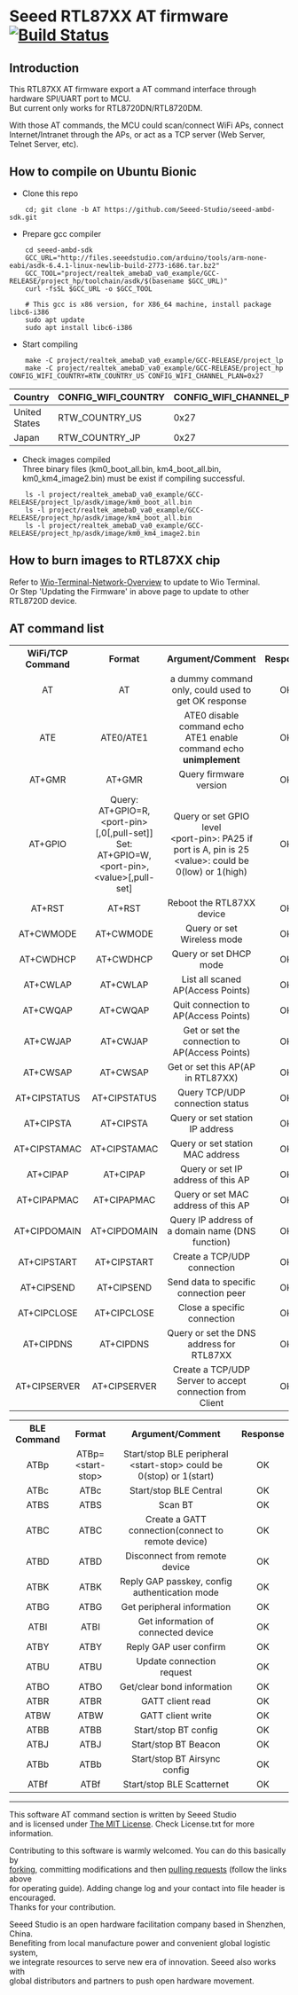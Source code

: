 # Seeed RTL87XX AT firmware [![Build Status](https://travis-ci.com/Seeed-Studio/ambd-sdk.svg?branch=AT)](https://travis-ci.com/github/Seeed-Studio/seeed-ambd-sdk)

## Introduction

This RTL87XX AT firmware export a AT command interface through hardware SPI/UART port to MCU.  
But current only works for RTL8720DN/RTL8720DM.

With those AT commands, the MCU could scan/connect WiFi APs, connect Internet/Intranet through the APs,
or act as a TCP server (Web Server, Telnet Server, etc).


## How to compile on Ubuntu Bionic
- Clone this repo

```shell
    cd; git clone -b AT https://github.com/Seeed-Studio/seeed-ambd-sdk.git
```
- Prepare gcc compiler

```shell
    cd seeed-ambd-sdk
    GCC_URL="http://files.seeedstudio.com/arduino/tools/arm-none-eabi/asdk-6.4.1-linux-newlib-build-2773-i686.tar.bz2"
    GCC_TOOL="project/realtek_amebaD_va0_example/GCC-RELEASE/project_hp/toolchain/asdk/$(basename $GCC_URL)"
    curl -fsSL $GCC_URL -o $GCC_TOOL

    # This gcc is x86 version, for X86_64 machine, install package libc6-i386
    sudo apt update
    sudo apt install libc6-i386
```

- Start compiling

```shell
    make -C project/realtek_amebaD_va0_example/GCC-RELEASE/project_lp
    make -C project/realtek_amebaD_va0_example/GCC-RELEASE/project_hp CONFIG_WIFI_COUNTRY=RTW_COUNTRY_US CONFIG_WIFI_CHANNEL_PLAN=0x27
```

|Country|CONFIG_WIFI_COUNTRY|CONFIG_WIFI_CHANNEL_PLAN|
|:--|:--|:--|
|United States|RTW_COUNTRY_US|0x27|
|Japan|RTW_COUNTRY_JP|0x27|

- Check images compiled  
Three binary files (km0_boot_all.bin, km4_boot_all.bin, km0_km4_image2.bin) must be exist if compiling successful.

```shell
    ls -l project/realtek_amebaD_va0_example/GCC-RELEASE/project_lp/asdk/image/km0_boot_all.bin
    ls -l project/realtek_amebaD_va0_example/GCC-RELEASE/project_hp/asdk/image/km4_boot_all.bin
    ls -l project/realtek_amebaD_va0_example/GCC-RELEASE/project_hp/asdk/image/km0_km4_image2.bin
```

## How to burn images to RTL87XX chip

Refer to [Wio-Terminal-Network-Overview](https://wiki.seeedstudio.com/Wio-Terminal-Network-Overview)
to update to Wio Terminal.  
Or Step 'Updating the Firmware' in above page to update to other RTL8720D device.

## AT command list

<div>
  <table border="0">
    <tr align="center">
      <th>WiFi/TCP Command</th>
      <th>Format</th>
      <th>Argument/Comment</th>
      <th>Response</th>
    </tr>
    <tr align="center">
      <td>AT</td>
      <td>AT</td>
      <td>a dummy command only, could used to get OK response<br>
      </td>
      <td>OK</td>
    </tr>
    <tr align="center">
      <td>ATE</td>
      <td>ATE0/ATE1</td>
      <td>ATE0 disable command echo<br>
          ATE1 enable command echo<br>
          <B>unimplement</B>
      </td>
      <td>OK</td>
    </tr>
    <tr align="center">
      <td>AT+GMR</td>
      <td>AT+GMR</td>
      <td>Query firmware version</td>
      <td>OK</td>
    </tr>
    <tr align="center">
      <td>AT+GPIO</td>
      <td>Query: AT+GPIO=R,&lt;port-pin&gt;[,0[,pull-set]]<br>
          Set:   AT+GPIO=W,&lt;port-pin&gt;,&lt;value&gt;[,pull-set]
      </td>
      <td>Query or set GPIO level<br>
      &lt;port-pin&gt: PA25 if port is A,  pin is 25<br>
      &lt;value&gt;: could be 0(low) or 1(high)
      </td>
      <td>OK</td>
    </tr>
    <tr align="center">
      <td>AT+RST</td>
      <td>AT+RST</td>
      <td>Reboot the RTL87XX device</td>
      <td>OK</td>
    </tr>
    <tr align="center">
      <td>AT+CWMODE</td>
      <td>AT+CWMODE</td>
      <td>Query or set Wireless mode</td>
      <td>OK</td>
    </tr>
    <tr align="center">
      <td>AT+CWDHCP</td>
      <td>AT+CWDHCP</td>
      <td>Query or set DHCP mode</td>
      <td>OK</td>
    </tr>
    <tr align="center">
      <td>AT+CWLAP</td>
      <td>AT+CWLAP</td>
      <td>List all scaned AP(Access Points)</td>
      <td>OK</td>
    </tr>
    <tr align="center">
      <td>AT+CWQAP</td>
      <td>AT+CWQAP</td>
      <td>Quit connection to AP(Access Points)</td>
      <td>OK</td>
    </tr>
    <tr align="center">
      <td>AT+CWJAP</td>
      <td>AT+CWJAP</td>
      <td>Get or set the connection to AP(Access Points)</td>
      <td>OK</td>
    </tr>
    <tr align="center">
      <td>AT+CWSAP</td>
      <td>AT+CWSAP</td>
      <td>Get or set this AP(AP in RTL87XX)</td>
      <td>OK</td>
    </tr>
    <tr align="center">
      <td>AT+CIPSTATUS</td>
      <td>AT+CIPSTATUS</td>
      <td>Query TCP/UDP connection status</td>
      <td>OK</td>
    </tr>
    <tr align="center">
      <td>AT+CIPSTA</td>
      <td>AT+CIPSTA</td>
      <td>Query or set station IP address</td>
      <td>OK</td>
    </tr>
    <tr align="center">
      <td>AT+CIPSTAMAC</td>
      <td>AT+CIPSTAMAC</td>
      <td>Query or set station MAC address</td>
      <td>OK</td>
    </tr>
    <tr align="center">
      <td>AT+CIPAP</td>
      <td>AT+CIPAP</td>
      <td>Query or set IP address of this AP</td>
      <td>OK</td>
    </tr>
    <tr align="center">
      <td>AT+CIPAPMAC</td>
      <td>AT+CIPAPMAC</td>
      <td>Query or set MAC address of this AP</td>
      <td>OK</td>
    </tr>
    <tr align="center">
      <td>AT+CIPDOMAIN</td>
      <td>AT+CIPDOMAIN</td>
      <td>Query IP address of a domain name (DNS function)</td>
      <td>OK</td>
    </tr>
    <tr align="center">
      <td>AT+CIPSTART</td>
      <td>AT+CIPSTART</td>
      <td>Create a TCP/UDP connection</td>
      <td>OK</td>
    </tr>
    <tr align="center">
      <td>AT+CIPSEND</td>
      <td>AT+CIPSEND</td>
      <td>Send data to specific connection peer</td>
      <td>OK</td>
    </tr>
    <tr align="center">
      <td>AT+CIPCLOSE</td>
      <td>AT+CIPCLOSE</td>
      <td>Close a specific connection</td>
      <td>OK</td>
    </tr>
    <tr align="center">
      <td>AT+CIPDNS</td>
      <td>AT+CIPDNS</td>
      <td>Query or set the DNS address for RTL87XX</td>
      <td>OK</td>
    </tr>
    <tr align="center">
      <td>AT+CIPSERVER</td>
      <td>AT+CIPSERVER</td>
      <td>Create a TCP/UDP Server to accept connection from Client</td>
      <td>OK</td>
    </tr>
  </table>

  <table border="0">
    <tr align="center">
      <th>BLE Command</th>
      <th>Format</th>
      <th>Argument/Comment</th>
      <th>Response</th>
    </tr>
    <tr align="center">
      <td>ATBp</td>
      <td>ATBp=&lt;start-stop&gt;</td>
      <td>Start/stop BLE peripheral<br>
      &lt;start-stop&gt; could be 0(stop) or 1(start)
      <br>
      </td>
      <td>OK</td>
    </tr>
    <tr align="center">
      <td>ATBc</td>
      <td>ATBc</td>
      <td>Start/stop BLE Central</td>
      <td>OK</td>
    </tr>
    <tr align="center">
      <td>ATBS</td>
      <td>ATBS</td>
      <td>Scan BT</td>
      <td>OK</td>
    </tr>
    <tr align="center">
      <td>ATBC</td>
      <td>ATBC</td>
      <td>Create a GATT connection(connect to remote device)</td>
      <td>OK</td>
    </tr>
    <tr align="center">
      <td>ATBD</td>
      <td>ATBD</td>
      <td>Disconnect from remote device</td>
      <td>OK</td>
    </tr>
    <tr align="center">
      <td>ATBK</td>
      <td>ATBK</td>
      <td>Reply GAP passkey, config authentication mode</td>
      <td>OK</td>
    </tr>
    <tr align="center">
      <td>ATBG</td>
      <td>ATBG</td>
      <td>Get peripheral information</td>
      <td>OK</td>
    </tr>
    <tr align="center">
      <td>ATBI</td>
      <td>ATBI</td>
      <td>Get information of connected device</td>
      <td>OK</td>
    </tr>
    <tr align="center">
      <td>ATBY</td>
      <td>ATBY</td>
      <td>Reply GAP user confirm</td>
      <td>OK</td>
    </tr>
    <tr align="center">
      <td>ATBU</td>
      <td>ATBU</td>
      <td>Update connection request</td>
      <td>OK</td>
    </tr>
    <tr align="center">
      <td>ATBO</td>
      <td>ATBO</td>
      <td>Get/clear bond information</td>
      <td>OK</td>
    </tr>
    <tr align="center">
      <td>ATBR</td>
      <td>ATBR</td>
      <td>GATT client read</td>
      <td>OK</td>
    </tr>
    <tr align="center">
      <td>ATBW</td>
      <td>ATBW</td>
      <td>GATT client write</td>
      <td>OK</td>
    </tr>
    <tr align="center">
      <td>ATBB</td>
      <td>ATBB</td>
      <td>Start/stop BT config</td>
      <td>OK</td>
    </tr>
    <tr align="center">
      <td>ATBJ</td>
      <td>ATBJ</td>
      <td>Start/stop BT Beacon</td>
      <td>OK</td>
    </tr>
    <tr align="center">
      <td>ATBb</td>
      <td>ATBb</td>
      <td>Start/stop BT Airsync config</td>
      <td>OK</td>
    </tr>
    <tr align="center">
      <td>ATBf</td>
      <td>ATBf</td>
      <td>Start/stop BLE Scatternet</td>
      <td>OK</td>
    </tr>
  </table>
</div>

----

This software AT command section is written by Seeed Studio<br>
and is licensed under [The MIT License](http://opensource.org/licenses/mit-license.php). Check License.txt for more information.<br>

Contributing to this software is warmly welcomed. You can do this basically by<br>
[forking](https://help.github.com/articles/fork-a-repo), committing modifications and then [pulling requests](https://help.github.com/articles/using-pull-requests) (follow the links above<br>
for operating guide). Adding change log and your contact into file header is encouraged.<br>
Thanks for your contribution.

Seeed Studio is an open hardware facilitation company based in Shenzhen, China. <br>
Benefiting from local manufacture power and convenient global logistic system, <br>
we integrate resources to serve new era of innovation. Seeed also works with <br>
global distributors and partners to push open hardware movement.<br>
